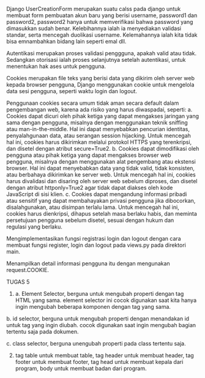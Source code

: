 Django UserCreationForm merupakan suatu calss pada django untuk membuat form pembuatan akun baru yang berisi username, password1 dan password2, password2 hanya untuk  memverifikasi bahwa password yang dimasukkan sudah benar.  Kelebihannya ialah ia menyediakan validasi standar, serta mencegah duolikasi username. Kelemahannya ialah kita tidak bisa emnambahkan bidang lain seperti emal dll.

Autentikasi merupakan proses validasi penggguna, apakah valid atau tidak. Sedangkan otorisasi ialah proses selanjutnya setelah autentikasi, untuk menentukan hak ases untuk pengguna.

Cookies merupakan file teks yang berisi data yang dikirim oleh server web kepada browser pengguna, Django menggunakan cookie untuk mengelola data sesi pengguna, seperti waktu login dan logout.

Penggunaan cookies secara umum tidak aman secara default dalam pengembangan web, karena ada risiko yang harus diwaspadai, seperti:
a. Cookies dapat dicuri oleh pihak ketiga yang dapat mengakses jaringan yang sama dengan pengguna, misalnya dengan menggunakan teknik sniffing atau man-in-the-middle. Hal ini dapat menyebabkan pencurian identitas, penyalahgunaan data, atau serangan session hijacking. Untuk mencegah hal ini, cookies harus dikirimkan melalui protokol HTTPS yang terenkripsi, dan disetel dengan atribut secure=True2.
b. Cookies dapat dimodifikasi oleh pengguna atau pihak ketiga yang dapat mengakses browser web pengguna, misalnya dengan menggunakan alat pengembang atau ekstensi browser. Hal ini dapat menyebabkan data yang tidak valid, tidak konsisten, atau berbahaya dikirimkan ke server web. Untuk mencegah hal ini, cookies harus divalidasi dan disaring oleh server web sebelum diproses, dan disetel dengan atribut httponly=True2 agar tidak dapat diakses oleh kode JavaScript di sisi klien.
c. Cookies dapat mengandung informasi pribadi atau sensitif yang dapat membahayakan privasi pengguna jika dibocorkan, disalahgunakan, atau disimpan terlalu lama. Untuk mencegah hal ini, cookies harus dienkripsi, dihapus setelah masa berlaku habis, dan meminta persetujuan pengguna sebelum disetel, sesuai dengan hukum dan regulasi yang berlaku.

Mengimplementasikan fungsi registrasi login dan logout dengan cara membuat fungsi register, login dan logout pada views.py pada direktori main.

Menampilkan detail informasi pengguna itu dengan mengunakan request.COOKIE.



TUGAS 5

1. a. Element Selector, berguna untuk mengubah properti dengan tag HTML yang sama. element selector ini cocok digunakan saat kita hanya ingin mengubah beberapa komponen dengan tag yang sama.

b. id selector, berguna untuk mengubah properti dengan menandakan id untuk tag yang ingin diubah. cocok digunakan saat ingin mengubah bagian tertentu saja pada dokumen.

c. class selector, berguna unengubah properti pada class tertentu saja.

2. tag table untuk membuat table, tag header untuk membuat header, tag footer untuk membuat footer, tag head untuk membuat kepala dari program, body untuk membuat badan dari program.